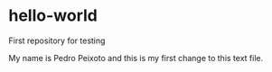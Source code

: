 # hello-world
First repository for testing

My name is Pedro Peixoto and this is my first change to this text file.
